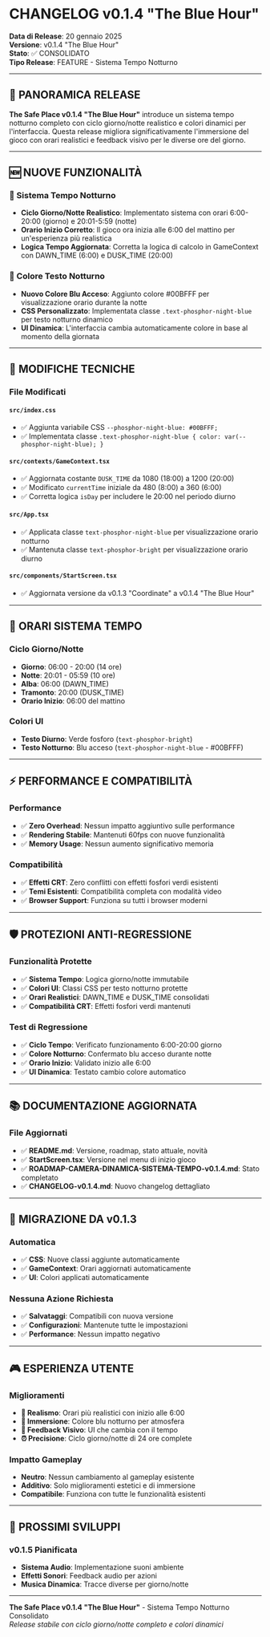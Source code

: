 # CHANGELOG v0.1.4 "The Blue Hour"

**Data di Release**: 20 gennaio 2025  
**Versione**: v0.1.4 "The Blue Hour"  
**Stato**: ✅ CONSOLIDATO  
**Tipo Release**: FEATURE - Sistema Tempo Notturno

---

## 🌙 PANORAMICA RELEASE

**The Safe Place v0.1.4 "The Blue Hour"** introduce un sistema tempo notturno completo con ciclo giorno/notte realistico e colori dinamici per l'interfaccia. Questa release migliora significativamente l'immersione del gioco con orari realistici e feedback visivo per le diverse ore del giorno.

---

## 🆕 NUOVE FUNZIONALITÀ

### 🌙 Sistema Tempo Notturno
- **Ciclo Giorno/Notte Realistico**: Implementato sistema con orari 6:00-20:00 (giorno) e 20:01-5:59 (notte)
- **Orario Inizio Corretto**: Il gioco ora inizia alle 6:00 del mattino per un'esperienza più realistica
- **Logica Tempo Aggiornata**: Corretta la logica di calcolo in GameContext con DAWN_TIME (6:00) e DUSK_TIME (20:00)

### 🔵 Colore Testo Notturno
- **Nuovo Colore Blu Acceso**: Aggiunto colore #00BFFF per visualizzazione orario durante la notte
- **CSS Personalizzato**: Implementata classe `.text-phosphor-night-blue` per testo notturno dinamico
- **UI Dinamica**: L'interfaccia cambia automaticamente colore in base al momento della giornata

---

## 🔧 MODIFICHE TECNICHE

### File Modificati

#### `src/index.css`
- ✅ Aggiunta variabile CSS `--phosphor-night-blue: #00BFFF;`
- ✅ Implementata classe `.text-phosphor-night-blue { color: var(--phosphor-night-blue); }`

#### `src/contexts/GameContext.tsx`
- ✅ Aggiornata costante `DUSK_TIME` da 1080 (18:00) a 1200 (20:00)
- ✅ Modificato `currentTime` iniziale da 480 (8:00) a 360 (6:00)
- ✅ Corretta logica `isDay` per includere le 20:00 nel periodo diurno

#### `src/App.tsx`
- ✅ Applicata classe `text-phosphor-night-blue` per visualizzazione orario notturno
- ✅ Mantenuta classe `text-phosphor-bright` per visualizzazione orario diurno

#### `src/components/StartScreen.tsx`
- ✅ Aggiornata versione da v0.1.3 "Coordinate" a v0.1.4 "The Blue Hour"

---

## 🎯 ORARI SISTEMA TEMPO

### Ciclo Giorno/Notte
- **Giorno**: 06:00 - 20:00 (14 ore)
- **Notte**: 20:01 - 05:59 (10 ore)
- **Alba**: 06:00 (DAWN_TIME)
- **Tramonto**: 20:00 (DUSK_TIME)
- **Orario Inizio**: 06:00 del mattino

### Colori UI
- **Testo Diurno**: Verde fosforo (`text-phosphor-bright`)
- **Testo Notturno**: Blu acceso (`text-phosphor-night-blue` - #00BFFF)

---

## ⚡ PERFORMANCE E COMPATIBILITÀ

### Performance
- ✅ **Zero Overhead**: Nessun impatto aggiuntivo sulle performance
- ✅ **Rendering Stabile**: Mantenuti 60fps con nuove funzionalità
- ✅ **Memory Usage**: Nessun aumento significativo memoria

### Compatibilità
- ✅ **Effetti CRT**: Zero conflitti con effetti fosfori verdi esistenti
- ✅ **Temi Esistenti**: Compatibilità completa con modalità video
- ✅ **Browser Support**: Funziona su tutti i browser moderni

---

## 🛡️ PROTEZIONI ANTI-REGRESSIONE

### Funzionalità Protette
- ✅ **Sistema Tempo**: Logica giorno/notte immutabile
- ✅ **Colori UI**: Classi CSS per testo notturno protette
- ✅ **Orari Realistici**: DAWN_TIME e DUSK_TIME consolidati
- ✅ **Compatibilità CRT**: Effetti fosfori verdi mantenuti

### Test di Regressione
- ✅ **Ciclo Tempo**: Verificato funzionamento 6:00-20:00 giorno
- ✅ **Colore Notturno**: Confermato blu acceso durante notte
- ✅ **Orario Inizio**: Validato inizio alle 6:00
- ✅ **UI Dinamica**: Testato cambio colore automatico

---

## 📚 DOCUMENTAZIONE AGGIORNATA

### File Aggiornati
- ✅ **README.md**: Versione, roadmap, stato attuale, novità
- ✅ **StartScreen.tsx**: Versione nel menu di inizio gioco
- ✅ **ROADMAP-CAMERA-DINAMICA-SISTEMA-TEMPO-v0.1.4.md**: Stato completato
- ✅ **CHANGELOG-v0.1.4.md**: Nuovo changelog dettagliato

---

## 🔄 MIGRAZIONE DA v0.1.3

### Automatica
- ✅ **CSS**: Nuove classi aggiunte automaticamente
- ✅ **GameContext**: Orari aggiornati automaticamente
- ✅ **UI**: Colori applicati automaticamente

### Nessuna Azione Richiesta
- ✅ **Salvataggi**: Compatibili con nuova versione
- ✅ **Configurazioni**: Mantenute tutte le impostazioni
- ✅ **Performance**: Nessun impatto negativo

---

## 🎮 ESPERIENZA UTENTE

### Miglioramenti
- **🌅 Realismo**: Orari più realistici con inizio alle 6:00
- **🌙 Immersione**: Colore blu notturno per atmosfera
- **🎨 Feedback Visivo**: UI che cambia con il tempo
- **⏰ Precisione**: Ciclo giorno/notte di 24 ore complete

### Impatto Gameplay
- **Neutro**: Nessun cambiamento al gameplay esistente
- **Additivo**: Solo miglioramenti estetici e di immersione
- **Compatibile**: Funziona con tutte le funzionalità esistenti

---

## 🔮 PROSSIMI SVILUPPI

### v0.1.5 Pianificata
- **Sistema Audio**: Implementazione suoni ambiente
- **Effetti Sonori**: Feedback audio per azioni
- **Musica Dinamica**: Tracce diverse per giorno/notte

---

**The Safe Place v0.1.4 "The Blue Hour"** - Sistema Tempo Notturno Consolidato  
*Release stabile con ciclo giorno/notte completo e colori dinamici*